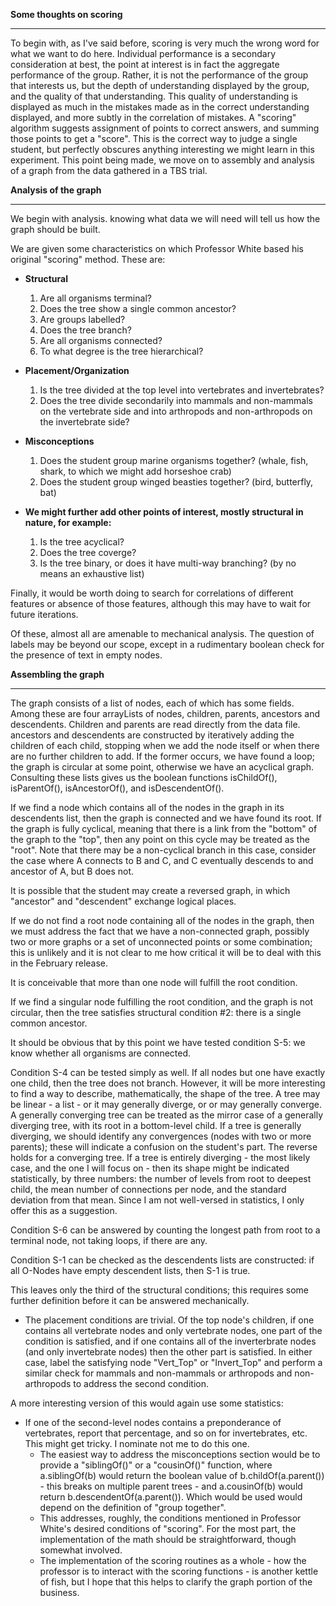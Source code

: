 **Some thoughts on scoring**

---


To begin with, as I've said before, scoring is very much the wrong word for what we want to do here. Individual performance is a secondary consideration at best, the point at interest is in fact the aggregate performance of the group. Rather, it is not the performance of the group that interests us, but the depth of understanding displayed by the group, and the quality of that understanding. This quality of understanding is displayed as much in the mistakes made as in the correct understanding displayed, and more subtly in the correlation of mistakes. A "scoring" algorithm suggests assignment of points to correct answers, and summing those points to get a "score". This is the correct
way to judge a single student, but perfectly obscures anything interesting we might learn in this experiment. This point being made, we move on to assembly and analysis of a graph from the data gathered in a TBS trial.

**Analysis of the graph**

---


We begin with analysis. knowing what data we will need will tell us how the graph should be built.

We are given some characteristics on which Professor White based his original "scoring" method. These are:

  * **Structural**
    1. Are all organisms terminal?
    1. Does the tree show a single common ancestor?
    1. Are groups labelled?
    1. Does the tree branch?
    1. Are all organisms connected?
    1. To what degree is the tree hierarchical?

  * **Placement/Organization**
    1. Is the tree divided at the top level into vertebrates and invertebrates?
    1. Does the tree divide secondarily into mammals and non-mammals on the vertebrate side and into arthropods and non-arthropods on the invertebrate side?

  * **Misconceptions**
    1. Does the student group marine organisms together? (whale, fish, shark, to which we might add horseshoe crab)
    1. Does the student group winged beasties together? (bird, butterfly, bat)

  * **We might further add other points of interest, mostly structural in nature, for example:**
    1. Is the tree acyclical?
    1. Does the tree coverge?
    1. Is the tree binary, or does it have multi-way branching? (by no means an exhaustive list)

Finally, it would be worth doing to search for correlations of different features or absence of those features, although this may have to wait for future iterations.


Of these, almost all are amenable to mechanical analysis. The question of labels may be beyond our scope, except in a rudimentary boolean check for the presence of text in empty nodes.

**Assembling the graph**

---

The graph consists of a list of nodes, each of which has some fields. Among these are four arrayLists of nodes, children, parents, ancestors and descendents. Children and parents are read directly from the data file. ancestors and descendents are constructed by iteratively adding the children of each child, stopping when we add the node itself or when there are no further children to add. If the former occurs, we have found a loop; the graph is circular at some point, otherwise we have an acyclical graph. Consulting these lists gives us the boolean functions isChildOf(), isParentOf(), isAncestorOf(), and isDescendentOf().

If we find a node which contains all of the nodes in the graph in its descendents list, then the graph is connected and we have found its root. If the graph is fully cyclical, meaning that there is a link from the "bottom" of the graph to the "top", then any point on this cycle may be treated as the "root". Note that there may be a non-cyclical branch in this case, consider the case where A connects to B and C, and C eventually descends to and ancestor of A, but B does not.

It is possible that the student may create a reversed graph, in which "ancestor" and "descendent" exchange logical places.

If we do not find a root node containing all of the nodes in the graph, then we must address the fact that we have a non-connected graph, possibly two or more graphs or a set of unconnected points or some combination; this is unlikely and it is not clear to me how critical it will be to deal with this in the February release.

It is conceivable that more than one node will fulfill the root condition.

If we find a singular node fulfilling the root condition, and the graph is not circular, then the tree satisfies structural condition #2: there is a single common ancestor.

It should be obvious that by this point we have tested condition S-5: we know whether all organisms are connected.

Condition S-4 can be tested simply as well. If all nodes but one have exactly one child, then the tree does not branch. However, it will be more interesting to find a way to describe, mathematically, the shape of the tree. A tree may be linear - a list - or it may generally diverge, or or may generally converge. A generally converging tree can be treated as the mirror case of a generally diverging tree, with its root in a bottom-level child. If a tree is generally diverging, we should identify any convergences (nodes with two or more parents); these will indicate a confusion on the student's part. The reverse holds for a converging tree. If a tree is entirely diverging - the most likely case, and the one I will focus on - then its shape might be indicated statistically, by three numbers: the number of levels from root to deepest child, the mean number of connections per node, and the standard deviation from that mean. Since I am not well-versed in statistics, I only offer this as a suggestion.

Condition S-6 can be answered by counting the longest path from root to a terminal node, not taking loops, if there are any.

Condition S-1 can be checked as the descendents lists are constructed: if all O-Nodes have empty descendent lists, then S-1 is true.

This leaves only the third of the structural conditions; this requires some further definition before it can be answered mechanically.
  * The placement conditions are trivial. Of the top node's children, if one contains all vertebrate nodes and only vertebrate nodes, one part of the condition is satisfied, and if one contains all of the inverterbrate nodes (and only invertebrate nodes) then the other part is satisfied. In either case, label the satisfying node "Vert\_Top" or "Invert\_Top" and perform a similar check for mammals and non-mammals or arthropods and non-arthropods to address the second condition.

A more interesting version of this would again use some statistics:
  * If one of the second-level nodes contains a preponderance of vertebrates, report that percentage, and so on for invertebrates, etc. This might get tricky. I nominate not me to do this one.
    * The easiest way to address the misconceptions section would be to provide a "siblingOf()" or a "cousinOf()" function, where a.siblingOf(b) would return the boolean value of b.childOf(a.parent()) - this breaks on multiple parent trees - and a.cousinOf(b) would return b.descendentOf(a.parent()). Which would be used would depend on the definition of "group together".
    * This addresses, roughly, the conditions mentioned in Professor White's desired conditions of "scoring". For the most part, the implementation of the math should be straightforward, though somewhat involved.
    * The implementation of the scoring routines as a whole - how the professor is to interact with the scoring functions - is another kettle of fish, but I hope that this helps to clarify the graph portion of the business.